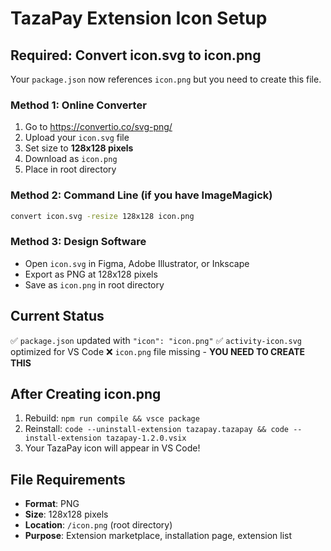 # TazaPay Extension Icon Setup

## Required: Convert icon.svg to icon.png

Your `package.json` now references `icon.png` but you need to create this file.

### Method 1: Online Converter
1. Go to https://convertio.co/svg-png/
2. Upload your `icon.svg` file
3. Set size to **128x128 pixels**
4. Download as `icon.png`
5. Place in root directory

### Method 2: Command Line (if you have ImageMagick)
```bash
convert icon.svg -resize 128x128 icon.png
```

### Method 3: Design Software
- Open `icon.svg` in Figma, Adobe Illustrator, or Inkscape
- Export as PNG at 128x128 pixels
- Save as `icon.png` in root directory

## Current Status
✅ `package.json` updated with `"icon": "icon.png"`
✅ `activity-icon.svg` optimized for VS Code
❌ `icon.png` file missing - **YOU NEED TO CREATE THIS**

## After Creating icon.png
1. Rebuild: `npm run compile && vsce package`
2. Reinstall: `code --uninstall-extension tazapay.tazapay && code --install-extension tazapay-1.2.0.vsix`
3. Your TazaPay icon will appear in VS Code!

## File Requirements
- **Format**: PNG
- **Size**: 128x128 pixels
- **Location**: `/icon.png` (root directory)
- **Purpose**: Extension marketplace, installation page, extension list